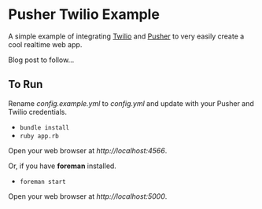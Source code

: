 # Pusher Twilio Example

A simple example of integrating [Twilio](http://twilio.com) and [Pusher](http://pusher.com) to very easily create a cool realtime web app.

Blog post to follow...

## To Run

Rename *config.example.yml* to *config.yml* and update with your Pusher and Twilio credentials.

* `bundle install`
* `ruby app.rb`

Open your web browser at *http://localhost:4566*.

Or, if you have **foreman** installed.

* `foreman start`

Open your web browser at *http://localhost:5000*.